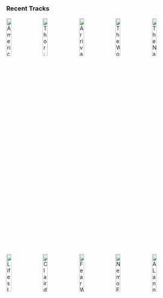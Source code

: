 ### Recent Tracks
[<img src='https://lastfm.freetls.fastly.net/i/u/300x300/9d37d9a7f792b4e2033cf0613da7fb17.png' width='16%' height='16%' alt='American Venom'>](https://www.last.fm/music/woody%2bjackson/_/american%2bvenom)&nbsp;&nbsp;&nbsp;&nbsp;[<img src='https://lastfm.freetls.fastly.net/i/u/300x300/cd56b61ebdff940cf46da16cab537e93.png' width='16%' height='16%' alt='Thor: Ragnarok'>](https://www.last.fm/music/mark%2bmothersbaugh/_/thor%253a%2bragnarok)&nbsp;&nbsp;&nbsp;&nbsp;[<img src='https://lastfm.freetls.fastly.net/i/u/300x300/4ba3ccc8326b39b97d26aa0f4e1f1995.png' width='16%' height='16%' alt='Arrival at Winterfell'>](https://www.last.fm/music/ramin%2bdjawadi/_/arrival%2bat%2bwinterfell)&nbsp;&nbsp;&nbsp;&nbsp;[<img src='https://lastfm.freetls.fastly.net/i/u/300x300/7f491ba8f16147c09e1335bd60dec106.png' width='16%' height='16%' alt='The World is Ahead'>](https://www.last.fm/music/howard%2bshore/_/the%2bworld%2bis%2bahead)&nbsp;&nbsp;&nbsp;&nbsp;[<img src='https://lastfm.freetls.fastly.net/i/u/300x300/b725a927a2ee488f8940b2393f14fc12.png' width='16%' height='16%' alt='The Names Bond... James Bond'>](https://www.last.fm/music/david%2barnold/_/the%2bname%2527s%2bbond...%2bjames%2bbond)&nbsp;&nbsp;&nbsp;&nbsp;<br>[<img src='https://lastfm.freetls.fastly.net/i/u/300x300/cc0b5e364a0f42d6835e2154a94cf36b.png' width='16%' height='16%' alt='Lifes Incredible Again'>](https://www.last.fm/music/michael%2bgiacchino/_/life%2527s%2bincredible%2bagain)&nbsp;&nbsp;&nbsp;&nbsp;[<img src='https://lastfm.freetls.fastly.net/i/u/300x300/4f9e463b85ec9eea5cdf855dcb72ca77.png' width='16%' height='16%' alt='Clair de lune, L. 32'>](https://www.last.fm/music/claude%2bdebussy/_/clair%2bde%2blune%252c%2bl.%2b32)&nbsp;&nbsp;&nbsp;&nbsp;[<img src='https://lastfm.freetls.fastly.net/i/u/300x300/43d7543c1c384bbeb3d762f4b9559583.png' width='16%' height='16%' alt='Fear Will Find You'>](https://www.last.fm/music/hans%2bzimmer/_/fear%2bwill%2bfind%2byou)&nbsp;&nbsp;&nbsp;&nbsp;[<img src='https://lastfm.freetls.fastly.net/i/u/300x300/6c9a19a1260f4404c4c7cce957b6cf53.png' width='16%' height='16%' alt='Nemo Egg (Main Title)'>](https://www.last.fm/music/thomas%2bnewman/_/nemo%2begg%2b%2528main%2btitle%2529)&nbsp;&nbsp;&nbsp;&nbsp;[<img src='https://lastfm.freetls.fastly.net/i/u/300x300/7d87fa75c63a4f8484d121dfde6175e8.png' width='16%' height='16%' alt='A Lannister Always Pays His Debts'>](https://www.last.fm/music/ramin%2bdjawadi/_/a%2blannister%2balways%2bpays%2bhis%2bdebts)&nbsp;&nbsp;&nbsp;&nbsp;<br>